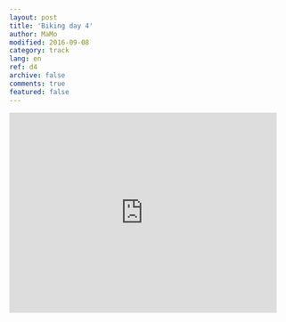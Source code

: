 ```yaml
---   
layout: post 
title: 'Biking day 4'  
author: MaMo 
modified: 2016-09-08
category: track 
lang: en 
ref: d4
archive: false 
comments: true 
featured: false 
--- 
```


                                                                                                                                                                                                                                                                                                                                                                                     

<iframe width='480' height='360' src='http://track-kit.net/maps_s3/?v=embed&track=229819  
.gpx' frameborder='0' allowfullscreen></iframe>